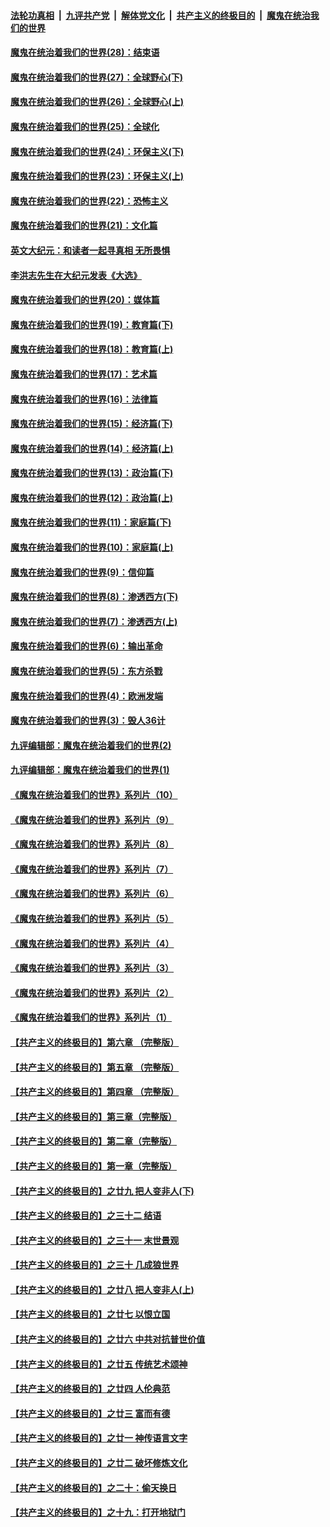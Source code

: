 ####  [法轮功真相](../../../../basic/blob/master/README.md?t=03122230) &nbsp;|&nbsp; [九评共产党](../../../../9ping.md/blob/master/README.md?t=03122230) &nbsp;|&nbsp; [解体党文化](../../../../jtdwh.md/blob/master/README.md?t=03122230)  &nbsp;|&nbsp; [共产主义的终极目的](../../../../gczydzjmd.md/blob/master/README.md?t=03122230) &nbsp;|&nbsp; [魔鬼在统治我们的世界](../../../../mgztzwmdsj.md/blob/master/README.md?t=03122230) 

#### [魔鬼在统治着我们的世界(28)：结束语](../pages/nsc422/n10936246.md?t=03122230) 

#### [魔鬼在统治着我们的世界(27)：全球野心(下)](../pages/nsc422/n10928319.md?t=03122230) 

#### [魔鬼在统治着我们的世界(26)：全球野心(上)](../pages/nsc422/n10900318.md?t=03122230) 

#### [魔鬼在统治着我们的世界(25)：全球化](../pages/nsc422/n10788205.md?t=03122230) 

#### [魔鬼在统治着我们的世界(24)：环保主义(下)](../pages/nsc422/n10695307.md?t=03122230) 

#### [魔鬼在统治着我们的世界(23)：环保主义(上)](../pages/nsc422/n10688613.md?t=03122230) 

#### [魔鬼在统治着我们的世界(22)：恐怖主义](../pages/nsc422/n10614727.md?t=03122230) 

#### [魔鬼在统治着我们的世界(21)：文化篇](../pages/nsc422/n10597706.md?t=03122230) 

#### [英文大纪元：和读者一起寻真相 无所畏惧](../pages/nsc422/n12542027.md?t=03122230) 

#### [李洪志先生在大纪元发表《大选》](../pages/nsc422/n12534746.md?t=03122230) 

#### [魔鬼在统治着我们的世界(20)：媒体篇](../pages/nsc422/n10586579.md?t=03122230) 

#### [魔鬼在统治着我们的世界(19)：教育篇(下)](../pages/nsc422/n10564808.md?t=03122230) 

#### [魔鬼在统治着我们的世界(18)：教育篇(上)](../pages/nsc422/n10526970.md?t=03122230) 

#### [魔鬼在统治着我们的世界(17)：艺术篇](../pages/nsc422/n10499093.md?t=03122230) 

#### [魔鬼在统治着我们的世界(16)：法律篇](../pages/nsc422/n10485969.md?t=03122230) 

#### [魔鬼在统治着我们的世界(15)：经济篇(下)](../pages/nsc422/n10469975.md?t=03122230) 

#### [魔鬼在统治着我们的世界(14)：经济篇(上)](../pages/nsc422/n10457370.md?t=03122230) 

#### [魔鬼在统治着我们的世界(13)：政治篇(下)](../pages/nsc422/n10448270.md?t=03122230) 

#### [魔鬼在统治着我们的世界(12)：政治篇(上)](../pages/nsc422/n10444576.md?t=03122230) 

#### [魔鬼在统治着我们的世界(11)：家庭篇(下)](../pages/nsc422/n10440961.md?t=03122230) 

#### [魔鬼在统治着我们的世界(10)：家庭篇(上)](../pages/nsc422/n10435448.md?t=03122230) 

#### [魔鬼在统治着我们的世界(9)：信仰篇](../pages/nsc422/n10432159.md?t=03122230) 

#### [魔鬼在统治着我们的世界(8)：渗透西方(下)](../pages/nsc422/n10429603.md?t=03122230) 

#### [魔鬼在统治着我们的世界(7)：渗透西方(上)](../pages/nsc422/n10426013.md?t=03122230) 

#### [魔鬼在统治着我们的世界(6)：输出革命](../pages/nsc422/n10421536.md?t=03122230) 

#### [魔鬼在统治着我们的世界(5)：东方杀戮](../pages/nsc422/n10417707.md?t=03122230) 

#### [魔鬼在统治着我们的世界(4)：欧洲发端](../pages/nsc422/n10414890.md?t=03122230) 

#### [魔鬼在统治着我们的世界(3)：毁人36计](../pages/nsc422/n10411583.md?t=03122230) 

#### [九评编辑部：魔鬼在统治着我们的世界(2)](../pages/nsc422/n10410036.md?t=03122230) 

#### [九评编辑部：魔鬼在统治着我们的世界(1)](../pages/nsc422/n10406825.md?t=03122230) 

#### [《魔鬼在统治着我们的世界》系列片（10）](../pages/nsc422/n12292670.md?t=03122230) 

#### [《魔鬼在统治着我们的世界》系列片（9）](../pages/nsc422/n12290859.md?t=03122230) 

#### [《魔鬼在统治着我们的世界》系列片（8）](../pages/nsc422/n12287445.md?t=03122230) 

#### [《魔鬼在统治着我们的世界》系列片（7）](../pages/nsc422/n12283425.md?t=03122230) 

#### [《魔鬼在统治着我们的世界》系列片（6）](../pages/nsc422/n12282314.md?t=03122230) 

#### [《魔鬼在统治着我们的世界》系列片（5）](../pages/nsc422/n12281419.md?t=03122230) 

#### [《魔鬼在统治着我们的世界》系列片（4）](../pages/nsc422/n12274024.md?t=03122230) 

#### [《魔鬼在统治着我们的世界》系列片（3）](../pages/nsc422/n12271322.md?t=03122230) 

#### [《魔鬼在统治着我们的世界》系列片（2）](../pages/nsc422/n12269049.md?t=03122230) 

#### [《魔鬼在统治着我们的世界》系列片（1）](../pages/nsc422/n12267575.md?t=03122230) 

#### [【共产主义的终极目的】第六章 （完整版）](../pages/nsc422/n11428913.md?t=03122230) 

#### [【共产主义的终极目的】第五章 （完整版）](../pages/nsc422/n11428912.md?t=03122230) 

#### [【共产主义的终极目的】第四章 （完整版）](../pages/nsc422/n11428907.md?t=03122230) 

#### [【共产主义的终极目的】第三章（完整版）](../pages/nsc422/n11428848.md?t=03122230) 

#### [【共产主义的终极目的】第二章（完整版）](../pages/nsc422/n11428831.md?t=03122230) 

#### [【共产主义的终极目的】第一章（完整版）](../pages/nsc422/n11417651.md?t=03122230) 

#### [【共产主义的终极目的】之廿九 把人变非人(下)](../pages/nsc422/n11344140.md?t=03122230) 

#### [【共产主义的终极目的】之三十二 结语](../pages/nsc422/n11360535.md?t=03122230) 

#### [【共产主义的终极目的】之三十一 末世景观](../pages/nsc422/n11351129.md?t=03122230) 

#### [【共产主义的终极目的】之三十 几成狼世界](../pages/nsc422/n11348280.md?t=03122230) 

#### [【共产主义的终极目的】之廿八 把人变非人(上)](../pages/nsc422/n11340492.md?t=03122230) 

#### [【共产主义的终极目的】之廿七 以恨立国](../pages/nsc422/n11336944.md?t=03122230) 

#### [【共产主义的终极目的】之廿六 中共对抗普世价值](../pages/nsc422/n11324785.md?t=03122230) 

#### [【共产主义的终极目的】之廿五 传统艺术颂神](../pages/nsc422/n11296396.md?t=03122230) 

#### [【共产主义的终极目的】之廿四 人伦典范](../pages/nsc422/n11296397.md?t=03122230) 

#### [【共产主义的终极目的】之廿三 富而有德](../pages/nsc422/n11283598.md?t=03122230) 

#### [【共产主义的终极目的】之廿一 神传语言文字](../pages/nsc422/n11263265.md?t=03122230) 

#### [【共产主义的终极目的】之廿二 破坏修炼文化](../pages/nsc422/n11245728.md?t=03122230) 

#### [【共产主义的终极目的】之二十：偷天换日](../pages/nsc422/n11238846.md?t=03122230) 

#### [【共产主义的终极目的】之十九：打开地狱门](../pages/nsc422/n11206376.md?t=03122230) 

